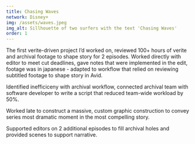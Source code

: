 ```yaml
---
title: Chasing Waves
network: Disney+
img: /assets/waves.jpeg
img_alt: Sillhouette of two surfers with the text 'Chasing Waves'
order: 1
---
```


The first verite-driven project I’d worked on, reviewed 100+ hours of verite and archival footage to shape story for 2 episodes. Worked directly with editor to meet cut deadlines, gave notes that were implemented in the edit, footage was in japanese - adapted to workflow that relied on reviewing subtitled footage to shape story in Avid. 

Identified inefficiceny with archival workflow, connected archival team with software developer to write a script that reduced team-wide workload by 50%. 

Worked late to construct a massive, custom graphic construction to convey series most dramatic moment in the most compelling story. 

Supported editors on 2 additional episodes to fill archival holes and provided scenes to support narrative.
